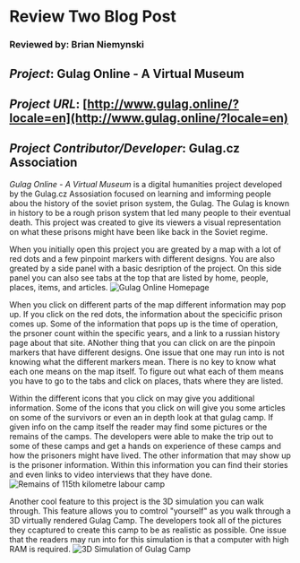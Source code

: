 # Review Two Blog Post
### Reviewed by: Brian Niemynski

## *Project*: Gulag Online - A Virtual Museum
## *Project URL*: [http://www.gulag.online/?locale=en](http://www.gulag.online/?locale=en)
## *Project Contributor/Developer*: Gulag.cz Association


*Gulag Online - A Virtual Museum* is a digital humanities project developed by the Gulag.cz Assosiation focused on learning and imforming people abou the history of the soviet prison system, the Gulag. The Gulag is known in history to be a rough prison system that led many people to their eventual death. This project was created to give its viewers a visual representation on what these prisons might have been like back in the Soviet regime.

When you initially open this project you are greated by a map with a lot of red dots and a few pinpoint markers with different designs. You are also greated by a side panel with a basic desription of the project. On this side panel you can also see tabs at the top that are listed by home, people, places, items, and articles.
![Gulag Online Homepage](https://bniemynski.github.io/brian-niemynski-cnu/images/Gulag.png)

When you click on different parts of the map different information may pop up. If you click on the red dots, the information about the specicific prison comes up. Some of the information that pops up is the time of operation, the prsoner count within the specific years, and a link to a russian history page about that site. ANother thing that you can click on are the pinpoin markers that have different designs. One issue that one may run into is not knowing what the different markers mean. There is no key to know what each one means on the map itself. To figure out what each of them means you have to go to the tabs and click on places, thats where they are listed.

Within the different icons that you click on may give you additional information. Some of the icons that you click on will give you some articles on some of the survivors or even an in depth look at that gulag camp. If given info on the camp itself the reader may find some pictures or the remains of the camps. The developers were able to make the trip out to some of these camps and get a hands on experience of these camps and how the prisoners might have lived. The other information that may show up is the prisoner information. Within this information you can find their stories and even links to video interviews that they have done.
![Remains of 115th kilometre labour camp](http://app.johanies.cz.s3.amazonaws.com/production/image/2016/04/27/18/33/02/011507ef-c5b5-4a82-916f-9a558f3f90f8/LAG_0920.jpg)

Another cool feature to this project is the 3D simulation you can walk through. This feature allows you to comtrol "yourself" as you walk through a 3D virtually rendered Gulag Camp. The developers took all of the pictures they ccaptured to create this camp to be as realistic as possible. One issue that the readers may run into for this simulation is that a computer with high RAM is required. 
![3D Simulation of Gulag Camp](http://app.johanies.cz.s3.amazonaws.com/production/image/2020/06/02/17/01/13/eafa768b-950d-4362-a429-d05ffd4ab76f/4c.2.%20MDroga_barak_rekonstrukcja_02.jpg)


